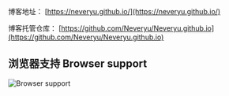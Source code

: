 博客地址： [https://neveryu.github.io/](https://neveryu.github.io/)

博客托管仓库： [https://github.com/Neveryu/Neveryu.github.io](https://github.com/Neveryu/Neveryu.github.io)

## 浏览器支持 Browser support

![Browser support](http://p1.bpimg.com/567571/d0e40e448e677e5b.png)

